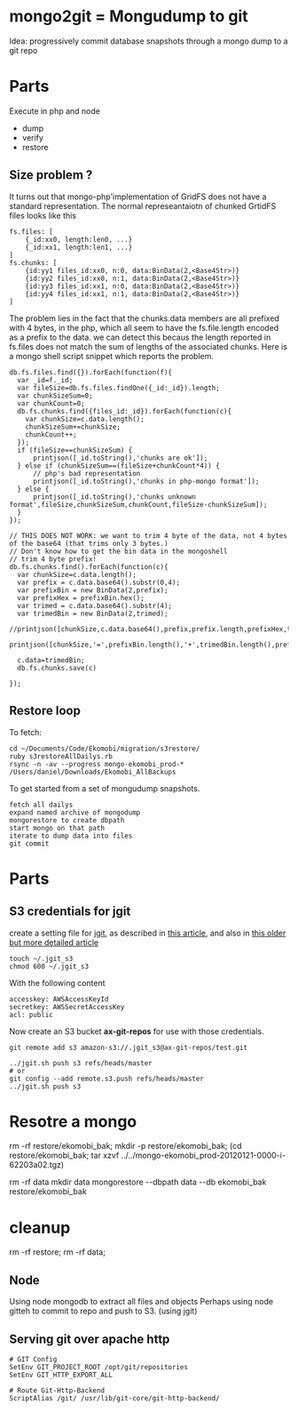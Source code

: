 # mongo2git = Mongudump to git
Idea: progressively commit database snapshots through a mongo dump to a git repo

# Parts
Execute in php and node
* dump
* verify
* restore
## Size problem ?
It turns out that mongo-php'implementation of GridFS does not have a standard representation.
The normal represeantaiotn of chunked GrtidFS files looks like this

    fs.files: [
        {_id:xx0, length:len0, ...}
        {_id:xx1, length:len1, ...}
    ]
    fs.chunks: [
        {id:yy1 files_id:xx0, n:0, data:BinData(2,<Base4Str>)}
        {id:yy2 files_id:xx0, n:1, data:BinData(2,<Base4Str>)}
        {id:yy3 files_id:xx1, n:0, data:BinData(2,<Base4Str>)}
        {id:yy4 files_id:xx1, n:1, data:BinData(2,<Base4Str>)}
    ]
    
The problem lies in the fact that the chunks.data members are all prefixed with 4 bytes, in the php,
which all seem to have the fs.file.length encoded as a prefix to the data. we can detect this becaus the length
reported in fs.files does not match the sum of lengths of the associated chunks.
Here is a mongo shell script snippet which reports the problem.

    db.fs.files.find({}).forEach(function(f){
      var _id=f._id;
      var fileSize=db.fs.files.findOne({_id:_id}).length;
      var chunkSizeSum=0;
      var chunkCount=0;
      db.fs.chunks.find({files_id:_id}).forEach(function(c){
        var chunkSize=c.data.length();
        chunkSizeSum+=chunkSize;
        chunkCount++;
      });
      if (fileSize==chunkSizeSum) {
          printjson([_id.toString(),'chunks are ok']);
      } else if (chunkSizeSum==(fileSize+chunkCount*4)) {
          // php's bad representation
          printjson([_id.toString(),'chunks in php-mongo format']);
      } else {
          printjson([_id.toString(),'chunks unknown format',fileSize,chunkSizeSum,chunkCount,fileSize-chunkSizeSum]);
      }
    });

    // THIS DOES NOT WORK: we want to trim 4 byte of the data, not 4 bytes of the base64 (that trims only 3 bytes.)
    // Don't know how to get the bin data in the mongoshell
    // trim 4 byte prefix!
    db.fs.chunks.find().forEach(function(c){
      var chunkSize=c.data.length();
      var prefix = c.data.base64().substr(0,4);
      var prefixBin = new BinData(2,prefix);
      var prefixHex = prefixBin.hex();
      var trimed = c.data.base64().substr(4);
      var trimedBin = new BinData(2,trimed);
      //printjson([chunkSize,c.data.base64(),prefix,prefix.length,prefixHex,trimed.length]);
      printjson([chunkSize,'=',prefixBin.length(),'+',trimedBin.length(),prefixHex]);

      c.data=trimedBin;
      db.fs.chunks.save(c)

    });


## Restore loop
To fetch:

    cd ~/Documents/Code/Ekomobi/migration/s3restore/
    ruby s3restoreAllDailys.rb
    rsync -n -av --progress mongo-ekomobi_prod-* /Users/daniel/Downloads/Ekomobi_AllBackups
    

To get started from a set of mongudump snapshots.

    fetch all dailys
    expand named archive of mongodump
    mongorestore to create dbpath
    start mongo on that path
    iterate to dump data into files
    git commit    

# Parts
## S3 credentials for  jgit

create a setting file for [jgit](http://www.eclipse.org/jgit/download/), as described in [this article](http://ravionrails.blogspot.com/2011/08/manage-git-repos-on-s3.html),
and also in [this older but more detailed article](http://blog.spearce.org/2008/07/using-jgit-to-publish-on-amazon-s3.html)

    touch ~/.jgit_s3
    chmod 600 ~/.jgit_s3

With the following content

    accesskey: AWSAccessKeyId
    secretkey: AWSSecretAccessKey
    acl: public

Now create an S3 bucket __ax-git-repos__ for use with those credentials.

    git remote add s3 amazon-s3://.jgit_s3@ax-git-repos/test.git

    ../jgit.sh push s3 refs/heads/master
    # or 
    git config --add remote.s3.push refs/heads/master
    ../jgit.sh push s3
  

# Resotre a mongo

rm -rf restore/ekomobi_bak;
mkdir -p restore/ekomobi_bak;
(cd restore/ekomobi_bak; tar xzvf ../../mongo-ekomobi_prod-20120121-0000-i-62203a02.tgz)

rm -rf data
mkdir data
mongorestore --dbpath data --db ekomobi_bak restore/ekomobi_bak

# cleanup
rm -rf restore;
rm -rf data;
    
    
## Node
Using node mongodb to extract all files and objects
Perhaps using node gitteh to commit to repo and push to S3. (using jgit)

## Serving git over apache http

    # GIT Config
    SetEnv GIT_PROJECT_ROOT /opt/git/repositories
    SetEnv GIT_HTTP_EXPORT_ALL
    
    # Route Git-Http-Backend
    ScriptAlias /git/ /usr/lib/git-core/git-http-backend/    

